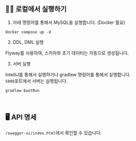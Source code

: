 ## 🧙‍♂️ 로컬에서 실행하기

1. 아래 명령어를 통해서 MySQL을 실행합니다. (Docker 필요)

```shell
docker compose up -d
```

2. DDL, DML 실행

Flyway를 사용하여, 스키마와 초기 데이터는 자동으로 생성됩니다.

3. 서버 실행

IntelliJ를 통해서 실행하거나 gradlew 명령어를 통해서 실행합니다.<br>
`5000`포트에서 서버는 실행됩니다.

```shell
gradlew bootRun
```

<br>

## 🖥️ API 명세

`/swagger-ui/index.html`에서 확인할 수 있습니다.